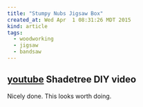 ```yaml
---
title: "Stumpy Nubs Jigsaw Box"
created_at: Wed Apr  1 08:31:26 MDT 2015
kind: article
tags:
  - woodworking
  - jigsaw
  - bandsaw
---
```


## [youtube](https://www.youtube.com/watch?v=3u7sos7BJzQ) Shadetree DIY video

Nicely done.  This looks worth doing.

